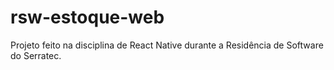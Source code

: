 # rsw-estoque-web
 Projeto feito na disciplina de React Native durante a Residência de Software do Serratec. 
